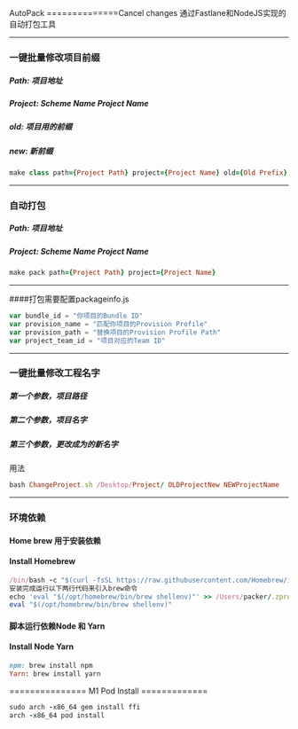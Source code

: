 AutoPack
==============Cancel changes
通过Fastlane和NodeJS实现的自动打包工具

-----------------
### 一键批量修改项目前缀
##### Path: 项目地址
##### Project: Scheme Name Project Name
##### old: 项目用的前缀
##### new: 新前缀
```ruby
make class path={Project Path} project={Project Name} old={Old Prefix} new={New Prefix}
```


-----------------
### 自动打包
##### Path: 项目地址
##### Project: Scheme Name Project Name
```ruby
make pack path={Project Path} project={Project Name}
```


-----------------
####打包需要配置packageinfo.js
```js
var bundle_id = "你项目的Bundle ID"
var provision_name = "匹配你项目的Provision Profile"
var provision_path = "替换项目的Provision Profile Path"
var project_team_id = "项目对应的Team ID"
```

-----------------
### 一键批量修改工程名字
##### 第一个参数，项目路径
##### 第二个参数，项目名字
##### 第三个参数，更改成为的新名字
用法
```ruby
bash ChangeProject.sh /Desktop/Project/ OLDProjectNew NEWProjectName
```

-----------------
### 环境依赖
#### Home brew 用于安装依赖
#### Install Homebrew
```ruby
/bin/bash -c "$(curl -fsSL https://raw.githubusercontent.com/Homebrew/install/master/install.sh)"
安装完成运行以下两行代码来引入brew命令
echo 'eval "$(/opt/homebrew/bin/brew shellenv)"' >> /Users/packer/.zprofile
eval "$(/opt/homebrew/bin/brew shellenv)"
```

#### 脚本运行依赖Node 和 Yarn
#### Install Node Yarn
```ruby
npm: brew install npm
Yarn: brew install yarn
```


=============== M1 Pod Install =============
```ruby
sudo arch -x86_64 gem install ffi
arch -x86_64 pod install
```










